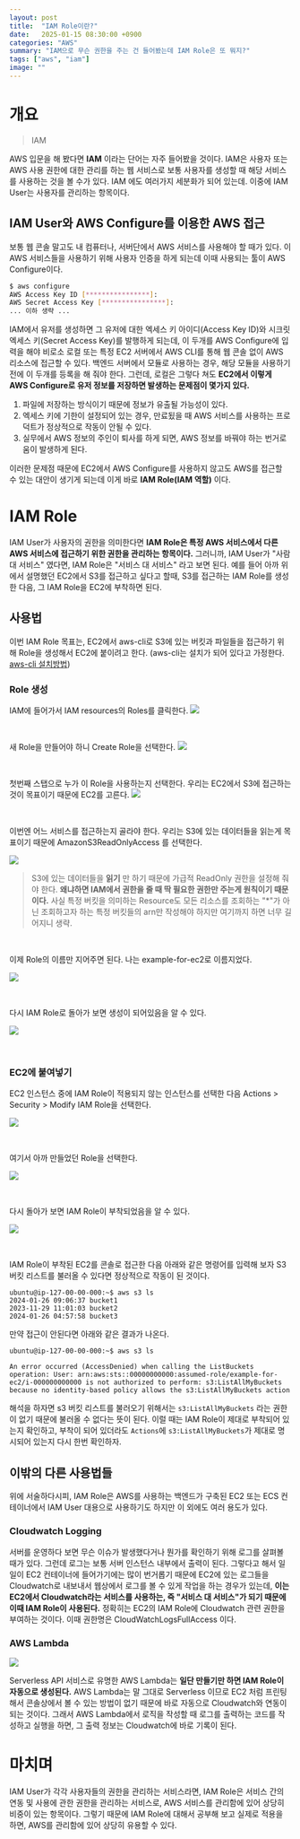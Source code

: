 ```yaml
---
layout: post
title:  "IAM Role이란?"
date:   2025-01-15 08:30:00 +0900
categories: "AWS"
summary: "IAM으로 무슨 권한을 주는 건 들어봤는데 IAM Role은 또 뭐지?"
tags: ["aws", "iam"]
image: ""
---
```


# 개요

> IAM

AWS 입문을 해 봤다면 **IAM** 이라는 단어는 자주 들어봤을 것이다. IAM은 사용자 또는 AWS 사용 권한에 대한 관리를 하는 웹 서비스로
보통 사용자를 생성할 때 해당 서비스를 사용하는 것을 볼 수가 있다. IAM 에도 여러가지 세분화가 되어 있는데. 이중에 IAM User는 사용자를 관리하는 항목이다.

## IAM User와 AWS Configure를 이용한 AWS 접근

보통 웹 콘솔 말고도 내 컴퓨터나, 서버단에서 AWS 서비스를 사용해야 할 때가 있다. 이 AWS 서비스들을 사용하기 위해 사용자 인증을 하게 되는데 이때 사용되는 툴이 AWS Configure이다.

```bash 
$ aws configure
AWS Access Key ID [****************]:
AWS Secret Access Key [****************]:
... 이하 생략 ...
```

IAM에서 유저를 생성하면 그 유저에 대한 엑세스 키 아이디(Access Key ID)와 시크릿 엑세스 키(Secret Access Key)를 발행하게 되는데, 이 두개를 AWS Configure에 입력을 해야 비로소
로컬 또는 특정 EC2 서버에서 AWS CLI를 통해 웹 콘솔 없이 AWS 리소스에 접근할 수 있다. 백엔드 서버에서 모듈로 사용하는 경우, 해당 모듈을 사용하기 전에 이 두개를 등록을 해 줘야 한다. 그런데, 
로컬은 그렇다 쳐도 **EC2에서 이렇게 AWS Configure로 유저 정보를 저장하면 발생하는 문제점이 몇가지 있다.**

1. 파일에 저장하는 방식이기 때문에 정보가 유출될 가능성이 있다.
2. 엑세스 키에 기한이 설정되어 있는 경우, 만료됬을 때 AWS 서비스를 사용하는 프로덕트가 정상적으로 작동이 안될 수 있다.
3. 실무에서 AWS 정보의 주인이 퇴사를 하게 되면, AWS 정보를 바꿔야 하는 번거로움이 발생하게 된다.

이러한 문제점 때문에 EC2에서 AWS Configure를 사용하지 않고도 AWS를 접근할 수 있는 대안이 생기게 되는데 이게 바로 **IAM Role(IAM 역할)** 이다.


# IAM Role

IAM User가 사용자의 권한을 의미한다면 **IAM Role은 특정 AWS 서비스에서 다른 AWS 서비스에 접근하기 위한 권한을 관리하는 항목이다.** 그러니까, IAM User가 "사람 대 서비스" 였다면, IAM Role은 "서비스 대 서비스" 라고 보면 된다. 예를 들어 아까 위에서 설명했던 EC2에서 S3를 접근하고 싶다고 할때, S3를 접근하는 IAM Role를 생성한 다음, 그 IAM Role을 EC2에 부착하면 된다. 

## 사용법

이번 IAM Role 목표는, EC2에서 aws-cli로 S3에 있는 버킷과 파일들을 접근하기 위해 Role을 생성해서 EC2에 붙이려고 한다. (aws-cli는 설치가 되어 있다고 가정한다. [aws-cli 설치방법](https://docs.aws.amazon.com/ko_kr/cli/latest/userguide/getting-started-install.html))

### Role 생성

IAM에 들어가서 IAM resources의 Roles를 클릭한다.
![](/assets/img/20250115/iam-role-use-1.png)

<br>

새 Role을 만들어야 하니 Create Role을 선택한다.
![](/assets/img/20250115/iam-role-use-2.png)

<br>

첫번째 스탭으로 누가 이 Role을 사용하는지 선택한다. 우리는 EC2에서 S3에 접근하는 것이 목표이기 때문에 EC2를 고른다.
![](/assets/img/20250115/iam-role-use-3.png)

<br>

이번엔 어느 서비스를 접근하는지 골라야 한다. 우리는 S3에 있는 데이터들을 읽는게 목표이기 때문에 AmazonS3ReadOnlyAccess 를 선택한다.

![](/assets/img/20250115/iam-role-use-4.png)

> S3에 있는 데이터들을 **읽기** 만 하기 때문에 가급적 ReadOnly 권한을 설정해 줘야 한다. **왜냐하면 IAM에서 권한을 줄 때 딱 필요한 권한만 주는게 원칙이기 때문이다.** 사실 특정 버킷을 의미하는 Resource도 모든 리소스를 조회하는 "*"가 아닌 조회하고자 하는 특정 버킷들의 arn만 작성해야 하지만 여기까지 하면 너무 길어지니 생략. 

<br>

이제 Role의 이름만 지어주면 된다. 나는 example-for-ec2로 이름지었다.

![](/assets/img/20250115/iam-role-use-5.png)

<br>

다시 IAM Role로 돌아가 보면 생성이 되어있음을 알 수 있다.

![](/assets/img/20250115/iam-role-use-6.png)

<br>

### EC2에 붙여넣기

EC2 인스턴스 중에 IAM Role이 적용되지 않는 인스턴스를 선택한 다음 Actions > Security > Modify IAM Role을 선택한다.

![](/assets/img/20250115/iam-role-use-7.png)

<br>

여기서 아까 만들었던 Role을 선택한다.

![](/assets/img/20250115/iam-role-use-8.png)

<br>

다시 돌아가 보면 IAM Role이 부착되었음을 알 수 있다. 

![](/assets/img/20250115/iam-role-use-9.png)

<br>

IAM Role이 부착된 EC2를 콘솔로 접근한 다음 아래와 같은 명령어를 입력해 보자 S3 버킷 리스트를 불러올 수 있다면 정상적으로 작동이 된 것이다.

```shell
ubuntu@ip-127-00-00-000:~$ aws s3 ls
2024-01-26 09:06:37 bucket1
2023-11-29 11:01:03 bucket2
2024-01-26 04:57:58 bucket3
```

만약 접근이 안된다면 아래와 같은 결과가 나온다. 

```shell
ubuntu@ip-127-00-00-000:~$ aws s3 ls

An error occurred (AccessDenied) when calling the ListBuckets operation: User: arn:aws:sts::00000000000:assumed-role/example-for-ec2/i-000000000000 is not authorized to perform: s3:ListAllMyBuckets because no identity-based policy allows the s3:ListAllMyBuckets action
```

해석을 하자면 s3 버킷 리스트를 불러오기 위해서는 `s3:ListAllMyBuckets` 라는 권한이 없기 때문에 불러올 수 없다는 뜻이 된다. 이럴 때는 IAM Role이 제대로 부착되어 있는지 확인하고, 부착이 되어 있더라도 `Actions`에 `s3:ListAllMyBuckets`가 제대로 명시되어 있는지 다시 한번 확인하자.


## 이밖의 다른 사용법들 

위에 서술하다시피, IAM Role은 AWS를 사용하는 백엔드가 구축된 EC2 또는 ECS 컨테이너에서 IAM User 대용으로 사용하기도 하지만 이 외에도 여러 용도가 있다.

### Cloudwatch Logging

서버를 운영하다 보면 무슨 이슈가 발생했다거나 뭔가를 확인하기 위해 로그를 살펴볼 때가 있다. 그런데 로그는 보통 서버 인스턴스 내부에서 출력이 된다. 그렇다고 해서 일일이 EC2 컨테이너에 들어가기에는 많이 번거롭기 때문에 EC2에 있는 로그들을 Cloudwatch로 내보내서 웹상에서 로그를 볼 수 있게 작업을 하는 경우가 있는데, **이는 EC2에서 Cloudwatch라는 서비스를 사용하는, 즉 "서비스 대 서비스"가 되기 때문에 이때 IAM Role이 사용된다.** 정확히는 EC2의 IAM Role에 Cloudwatch 관련 권한을 부여하는 것이다. 이때 권한명은 CloudWatchLogsFullAccess 이다.


### AWS Lambda

![](/assets/img/20250115/iam-role-use-10.png)

Serverless API 서비스로 유명한 AWS Lambda는 **일단 만들기만 하면 IAM Role이 자동으로 생성된다.** AWS Lambda는 말 그대로 Serverless 이므로 EC2 처럼 프린팅 해서 콘솔상에서 볼 수 있는 방법이 없기 때문에 바로 자동으로 Cloudwatch와 연동이 되는 것이다. 그래서 AWS Lambda에서 로직을 작성할 때 로그를 출력하는 코드를 작성하고 실행을 하면, 그 출력 정보는 Cloudwatch에 바로 기록이 된다.


# 마치며 

IAM User가 각각 사용자들의 권한을 관리하는 서비스라면, IAM Role은 서비스 간의 연동 및 사용에 관한 권한을 관리하는 서비스로, AWS 서비스를 관리함에 있어 상당히 비중이 있는 항목이다. 그렇기 때문에 IAM Role에 대해서 공부해 보고 실제로 적용을 하면, AWS를 관리함에 있어 상당히 유용할 수 있다. 